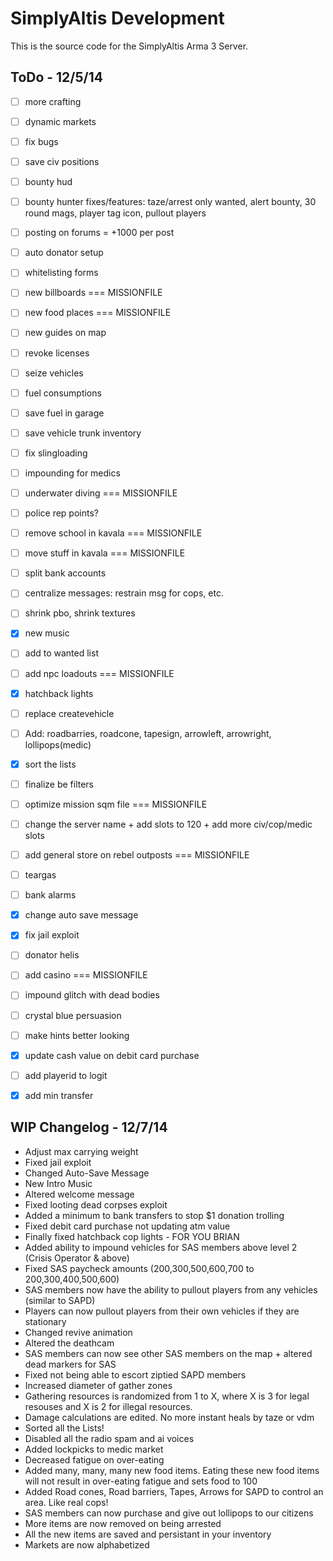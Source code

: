 SimplyAltis Development
======
This is the source code for the SimplyAltis Arma 3 Server.

ToDo - 12/5/14
------
- [ ] more crafting
- [ ] dynamic markets
- [ ] fix bugs
- [ ] save civ positions
- [ ] bounty hud
- [ ] bounty hunter fixes/features: taze/arrest only wanted, alert bounty, 30 round mags, player tag icon, pullout players
- [ ] posting on forums = +1000 per post
- [ ] auto donator setup
- [ ] whitelisting forms
- [ ] new billboards === MISSIONFILE
- [ ] new food places === MISSIONFILE
- [ ] new guides on map
- [ ] revoke licenses
- [ ] seize vehicles
- [ ] fuel consumptions
- [ ] save fuel in garage
- [ ] save vehicle trunk inventory
- [ ] fix slingloading
- [ ] impounding for medics
- [ ] underwater diving === MISSIONFILE
- [ ] police rep points?
- [ ] remove school in kavala === MISSIONFILE
- [ ] move stuff in kavala === MISSIONFILE
- [ ] split bank accounts
- [ ] centralize messages: restrain msg for cops, etc.
- [ ] shrink pbo, shrink textures
- [x] new music
- [ ] add to wanted list
- [ ] add npc loadouts === MISSIONFILE
- [x] hatchback lights
- [ ] replace createvehicle
- [ ] Add: roadbarries, roadcone, tapesign, arrowleft, arrowright, lollipops(medic)
- [x] sort the lists
- [ ] finalize be filters
- [ ] optimize mission sqm file === MISSIONFILE
- [ ] change the server name + add slots to 120 + add more civ/cop/medic slots
- [ ] add general store on rebel outposts === MISSIONFILE
- [ ] teargas
- [ ] bank alarms
- [x] change auto save message
- [x] fix jail exploit
- [ ] donator helis
- [ ] add casino === MISSIONFILE
- [ ] impound glitch with dead bodies
- [ ] crystal blue persuasion
- [ ] make hints better looking
- [x] update cash value on debit card purchase
- [ ] add playerid to logit
- [x] add min transfer



WIP Changelog - 12/7/14
------
- Adjust max carrying weight
- Fixed jail exploit
- Changed Auto-Save Message
- New Intro Music
- Altered welcome message
- Fixed looting dead corpses exploit
- Added a minimum to bank transfers to stop $1 donation trolling
- Fixed debit card purchase not updating atm value
- Finally fixed hatchback cop lights - FOR YOU BRIAN
- Added ability to impound vehicles for SAS members above level 2 (Crisis Operator & above)
- Fixed SAS paycheck amounts (200,300,500,600,700 to 200,300,400,500,600)
- SAS members now have the ability to pullout players from any vehicles (similar to SAPD)
- Players can now pullout players from their own vehicles if they are stationary
- Changed revive animation
- Altered the deathcam
- SAS members can now see other SAS members on the map + altered dead markers for SAS
- Fixed not being able to escort ziptied SAPD members
- Increased diameter of gather zones
- Gathering resources is randomized from 1 to X, where X is 3 for legal resouses and X is 2 for illegal resources.
- Damage calculations are edited. No more instant heals by taze or vdm
- Sorted all the Lists!
- Disabled all the radio spam and ai voices
- Added lockpicks to medic market
- Decreased fatigue on over-eating
- Added many, many, many new food items. Eating these new food items will not result in over-eating fatigue and sets food to 100
- Added Road cones, Road barriers, Tapes, Arrows for SAPD to control an area. Like real cops!
- SAS members can now purchase and give out lollipops to our citizens
- More items are now removed on being arrested
- All the new items are saved and persistant in your inventory
- Markets are now alphabetized